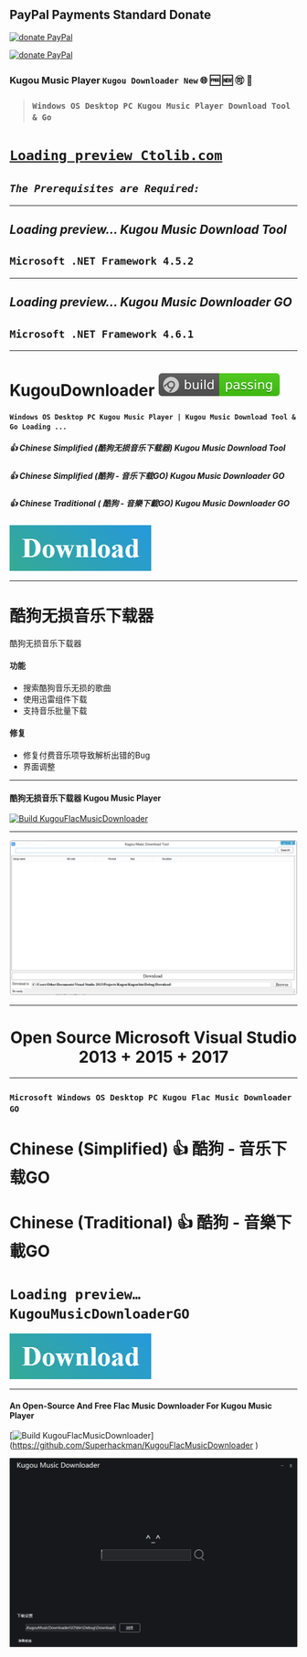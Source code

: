 
##  PayPal Payments Standard Donate 
[![ donate PayPal ](https://raw.githubusercontent.com/CreateBrowser/ACefSharpChromiumBrowserNewWindowsDesktopPC/master/Public/Button%20PayPal%20Donate.png)](http://paypal.me/MohamedOsama914/5)

[![ donate PayPal ](https://raw.githubusercontent.com/CreateBrowser/ACefSharpChromiumBrowserNewWindowsDesktopPC/master/Public/paypay@2x.png?height=40px&width=30px)](https://createbrowser.github.io/ACefSharpChromiumBrowserNewWindowsDesktopPC/PayPal.html)

### **Kugou Music Player ```Kugou Downloader New```** :globe_with_meridians:  🆓 🆕 :accept: :e-mail: 
> ### **`Windows OS Desktop PC Kugou Music Player Download Tool & Go`**

# [```Loading preview Ctolib.com```](https://www.ctolib.com/CreateDownloader-KugouDownloaderNew.html)


## ***```The Prerequisites are Required: ```***
***
## *Loading preview… Kugou Music Download Tool* 
## ```Microsoft .NET Framework 4.5.2```
***
## *Loading preview… Kugou Music Downloader GO* 
## ```Microsoft .NET Framework 4.6.1```
***

# **KugouDownloader** [![Build Status](Build.svg)](https://github.com/CreateDownloader/KugouDownloaderNew/)
#### ``Windows OS Desktop PC Kugou Music Player | Kugou Music Download Tool & Go Loading ...``

##### 👍  Chinese Simplified (酷狗无损音乐下载器) Kugou Music Download Tool
#####  👍  Chinese Simplified (酷狗 - 音乐下载GO) Kugou Music Downloader GO
##### 👍  Chinese Traditional ( 酷狗 - 音樂下載GO) Kugou Music Downloader GO

 [![Build Kugou Downloader](https://raw.githubusercontent.com/CreateDownloader/KugouDownloader/master/Download.PNG)](https://github.com/CreateDownloader/KugouDownloaderNew/releases/tag/Debug)

***

# 酷狗无损音乐下载器
酷狗无损音乐下载器
#### 功能
* 搜索酷狗音乐无损的歌曲
* 使用迅雷组件下载
* 支持音乐批量下载
#### 修复
* 修复付费音乐项导致解析出错的Bug
* 界面调整

***


#### 酷狗无损音乐下载器 Kugou Music Player
 [![Build KugouFlacMusicDownloader](https://user-images.githubusercontent.com/12082147/37241993-9d34faec-246a-11e8-8188-dc66547023bc.png)](https://github.com/Gsangu/KugouDownloader) 

 *** 
![web](Kugou%20Music%20Download%20Tool.PNG)




***
# <center>Open Source Microsoft Visual Studio 2013 + 2015 + 2017 </center>

***
### ``Microsoft Windows OS Desktop PC Kugou Flac Music Downloader GO``
# Chinese (Simplified) 👍 酷狗 - 音乐下载GO
# Chinese (Traditional) 👍 酷狗 - 音樂下載GO
# ```Loading preview… KugouMusicDownloaderGO```
 [![Build Kugou Downloader](https://raw.githubusercontent.com/CreateDownloader/KugouDownloader/master/Download.PNG)](https://github.com/CreateDownloader/KugouDownloaderNew/releases/tag/Debug)

***
#### An Open-Source And Free Flac Music Downloader For Kugou Music Player
 [![Build KugouFlacMusicDownloader](https://user-images.githubusercontent.com/12082147/37241993-9d34faec-246a-11e8-8188-dc66547023bc.png)](https://github.com/Superhackman/KugouFlacMusicDownloader <!-- https://github.com/plainheart/KugouFlacMusicDownloader -->) 

![web](KugouMusicDownloaderGO.PNG)
